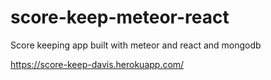 # score-keep-meteor-react

Score keeping app built with meteor and react and mongodb

https://score-keep-davis.herokuapp.com/

